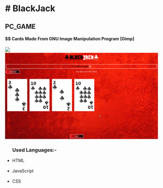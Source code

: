 <h1># BlackJack</h1>
<h2>PC_GAME</h2>



<h4>$$ Cards Made From GNU Image Manipulation Program [Gimp]</h4><a href="https://gimp.org" target="_blank"><img src="https://www.gimp.org/images/wilber32.png"></a><br>
<img src="./xpang.png">
<ul>
  
  <h3>Used Languages:-<br></h3>
<li>HTML</li><br>
<li>JavaScript</li><br>
<li>CSS</li><br>
</ul>
